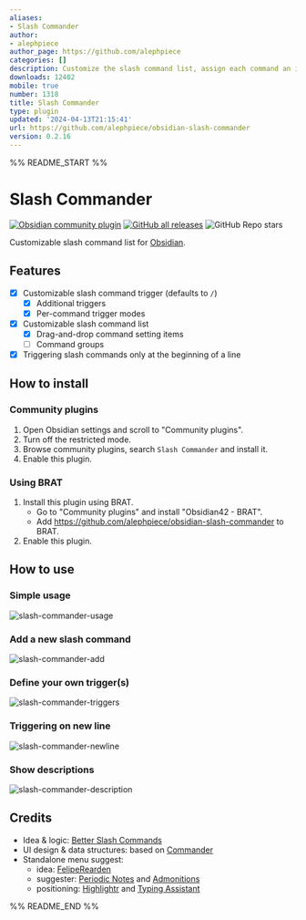 ```yaml
---
aliases:
- Slash Commander
author:
- alephpiece
author_page: https://github.com/alephpiece
categories: []
description: Customize the slash command list, assign each command an icon.
downloads: 12402
mobile: true
number: 1318
title: Slash Commander
type: plugin
updated: '2024-04-13T21:15:41'
url: https://github.com/alephpiece/obsidian-slash-commander
version: 0.2.16
---
```


%% README_START %%

# Slash Commander

[![Obsidian community plugin](https://img.shields.io/badge/dynamic/json?url=https%3A%2F%2Fraw.githubusercontent.com%2Fobsidianmd%2Fobsidian-releases%2Fmaster%2Fcommunity-plugin-stats.json&query=%24%5B%22slash-commander%22%5D.downloads&logo=obsidian&label=downloads)](https://obsidian.md/plugins?id=slash-commander) [![GitHub all releases](https://img.shields.io/github/downloads/alephpiece/obsidian-slash-commander/total?logo=GitHub)](https://github.com/alephpiece/obsidian-slash-commander/releases) ![GitHub Repo stars](https://custom-icon-badges.demolab.com/github/stars/alephpiece/obsidian-slash-commander?logo=star)

Customizable slash command list for [Obsidian](https://obsidian.md).

## Features

- [x] Customizable slash command trigger (defaults to `/`)
	- [x] Additional triggers
   - [x] Per-command trigger modes
- [x] Customizable slash command list
	- [x] Drag-and-drop command setting items
 	- [ ] Command groups
- [x] Triggering slash commands only at the beginning of a line

## How to install

### Community plugins

1. Open Obsidian settings and scroll to "Community plugins".
2. Turn off the restricted mode.
3. Browse community plugins, search `Slash Commander` and install it.
4. Enable this plugin.

### Using BRAT

1. Install this plugin using BRAT.
   - Go to "Community plugins" and install "Obsidian42 - BRAT". 
   - Add https://github.com/alephpiece/obsidian-slash-commander to BRAT.
2. Enable this plugin.

## How to use

### Simple usage

![slash-commander-usage](https://github.com/alephpiece/obsidian-slash-commander/assets/22237751/bf30296d-0588-48f0-852f-ef1deaf46e27)

### Add a new slash command

![slash-commander-add](https://github.com/alephpiece/obsidian-slash-commander/assets/22237751/95750d82-1846-4a29-af13-9e450cca4a65)

### Define your own trigger(s)

![slash-commander-triggers](https://github.com/alephpiece/obsidian-slash-commander/assets/22237751/94f63b78-bf79-45f2-b84b-9bcdb5fe393e)

### Triggering on new line

![slash-commander-newline](https://github.com/alephpiece/obsidian-slash-commander/assets/22237751/1343483e-d889-496d-a05f-dd80bcad1797)

### Show descriptions

![slash-commander-description](https://github.com/alephpiece/obsidian-slash-commander/assets/22237751/9b1f3cf9-f04b-4d0b-96ac-b8520edb09e4)

## Credits

- Idea & logic: [Better Slash Commands](https://github.com/SPiCaRiA/obsidian-better-slash-commands)
- UI design & data structures: based on [Commander](https://github.com/phibr0/obsidian-commander)
- Standalone menu suggest:
  - idea: [FelipeRearden](https://github.com/FelipeRearden)
  - suggester: [Periodic Notes](https://github.com/liamcain/obsidian-periodic-notes) and [Admonitions](https://github.com/javalent/admonitions)
  - positioning: [Highlightr](https://github.com/chetachiezikeuzor/Highlightr-Plugin) and [Typing Assistant](https://github.com/Jambo2018/notion-assistant-plugin)


%% README_END %%